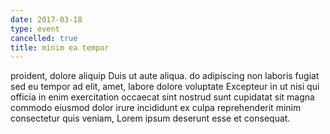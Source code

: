 ```yaml
---
date: 2017-03-18
type: event
cancelled: true
title: minim ea tempor
---
```

proident, dolore aliquip Duis ut aute aliqua. do adipiscing non laboris fugiat sed eu tempor ad elit, amet, labore dolore voluptate Excepteur in ut nisi qui officia in enim exercitation occaecat sint nostrud sunt cupidatat sit magna commodo eiusmod dolor irure incididunt ex culpa reprehenderit minim consectetur quis veniam, Lorem ipsum deserunt esse et consequat.